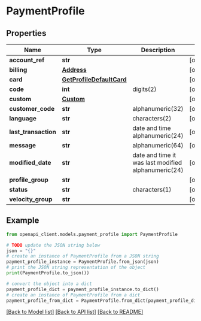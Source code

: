 # PaymentProfile


## Properties

Name | Type | Description | Notes
------------ | ------------- | ------------- | -------------
**account_ref** | **str** |  | [optional] 
**billing** | [**Address**](Address.md) |  | [optional] 
**card** | [**GetProfileDefaultCard**](GetProfileDefaultCard.md) |  | [optional] 
**code** | **int** | digits(2) | [optional] 
**custom** | [**Custom**](Custom.md) |  | [optional] 
**customer_code** | **str** | alphanumeric(32) | [optional] 
**language** | **str** | characters(2) | [optional] 
**last_transaction** | **str** | date and time alphanumeric(24) | [optional] 
**message** | **str** | alphanumeric(64) | [optional] 
**modified_date** | **str** | date and time it was last modified alphanumeric(24) | [optional] 
**profile_group** | **str** |  | [optional] 
**status** | **str** | characters(1) | [optional] 
**velocity_group** | **str** |  | [optional] 

## Example

```python
from openapi_client.models.payment_profile import PaymentProfile

# TODO update the JSON string below
json = "{}"
# create an instance of PaymentProfile from a JSON string
payment_profile_instance = PaymentProfile.from_json(json)
# print the JSON string representation of the object
print(PaymentProfile.to_json())

# convert the object into a dict
payment_profile_dict = payment_profile_instance.to_dict()
# create an instance of PaymentProfile from a dict
payment_profile_from_dict = PaymentProfile.from_dict(payment_profile_dict)
```
[[Back to Model list]](../README.md#documentation-for-models) [[Back to API list]](../README.md#documentation-for-api-endpoints) [[Back to README]](../README.md)


